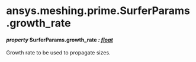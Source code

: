 <a id="ansys-meshing-prime-surferparams-growth-rate"></a>

# ansys.meshing.prime.SurferParams.growth_rate

<a id="ansys.meshing.prime.SurferParams.growth_rate"></a>

#### *property* SurferParams.growth_rate *: [float](https://docs.python.org/3.11/library/functions.html#float)*

Growth rate to be used to propagate sizes.

<!-- !! processed by numpydoc !! -->
